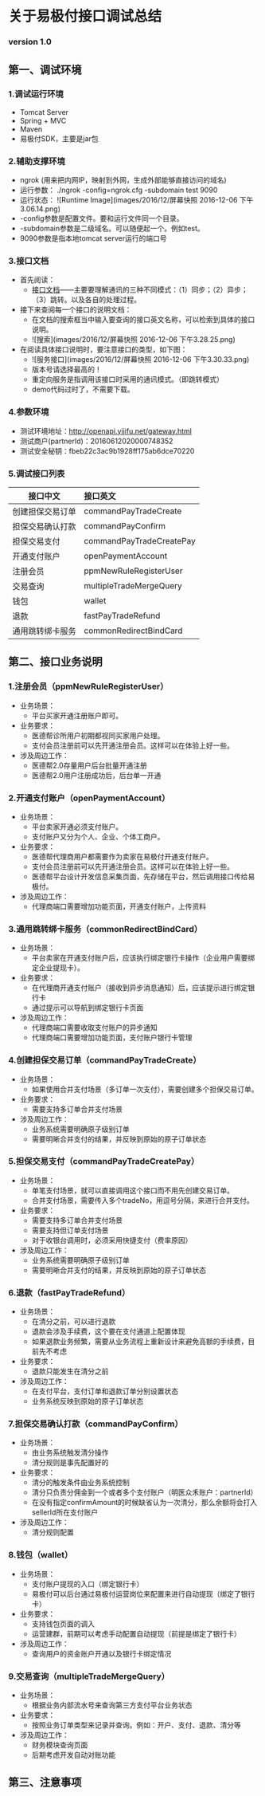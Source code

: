 # 关于易极付接口调试总结
### version 1.0
## 第一、调试环境
### 1.调试运行环境
+ Tomcat Server
+ Spring + MVC
+ Maven
+ 易极付SDK，主要是jar包
### 2.辅助支撑环境
+ ngrok (用来把内网IP，映射到外网，生成外部能够直接访问的域名)
+ 运行参数： ./ngrok -config=ngrok.cfg -subdomain test 9090
+ 运行状态：
![Runtime Image](images/2016/12/屏幕快照 2016-12-06 下午3.06.14.png)
+ -config参数是配置文件。要和运行文件同一个目录。
+ -subdomain参数是二级域名。可以随便起一个。例如test。
+ 9090参数是指本地tomcat server运行的端口号
### 3.接口文档
+ 首先阅读：
  + [接口文档][3dd8ec9c]——主要要理解通讯的三种不同模式：（1）同步；（2）异步；（3）跳转。以及各自的处理过程。
+ 接下来查阅每一个接口的说明文档：
  + 在文档的搜索框当中输入要查询的接口英文名称，可以检索到具体的接口说明。
  + ![搜索](images/2016/12/屏幕快照 2016-12-06 下午3.28.25.png)
+ 在阅读具体接口说明时，要注意接口的类型，如下图：
  + ![服务接口](images/2016/12/屏幕快照 2016-12-06 下午3.30.33.png)
  + 版本号请选择最高的！
  + 重定向服务是指调用该接口时采用的通讯模式。（即跳转模式）
  + demo代码过时了，不需要下载。
### 4.参数环境
+ 测试环境地址：http://openapi.yijifu.net/gateway.html
+ 测试商户(partnerId)：20160612020000748352
+ 测试安全秘钥：fbeb22c3ac9b1928ff175ab6dce70220
### 5.调试接口列表

|接口中文|接口英文|
|-------  |:-------------|
| 创建担保交易订单 |  commandPayTradeCreate       |
| 担保交易确认打款 |  commandPayConfirm       |
| 担保交易支付 |  commandPayTradeCreatePay       |
| 开通支付账户 |  openPaymentAccount       |
| 注册会员 |  ppmNewRuleRegisterUser       |
| 交易查询 |  multipleTradeMergeQuery       |
| 钱包 |  wallet       |
| 退款 |  fastPayTradeRefund       |
| 通用跳转绑卡服务 |  commonRedirectBindCard       |

## 第二、接口业务说明
### 1.注册会员（ppmNewRuleRegisterUser）
+ 业务场景：
  + 平台买家开通注册账户即可。
+ 业务要求：
  + 医德帮诊所用户初期都视同买家用户处理。
  + 支付会员注册前可以先开通注册会员。这样可以在体验上好一些。
+ 涉及周边工作：
  + 医德帮2.0存量用户后台批量开通注册
  + 医德帮2.0用户注册成功后，后台单一开通

### 2.开通支付账户（openPaymentAccount）
+ 业务场景：
  + 平台卖家开通必须支付账户。
  + 支付账户又分为个人、企业、个体工商户。
+ 业务要求：
  + 医德帮代理商用户都需要作为卖家在易极付开通支付账户。
  + 支付会员注册前可以先开通注册会员。这样可以在体验上好一些。
  + 医德帮平台设计开发信息采集页面，先存储在平台，然后调用接口传给易极付。
+ 涉及周边工作：
  + 代理商端口需要增加功能页面，开通支付账户，上传资料

### 3.通用跳转绑卡服务（commonRedirectBindCard）
+ 业务场景：
  + 平台卖家在开通支付账户后，应该执行绑定银行卡操作（企业用户需要绑定企业提现卡）。
+ 业务要求：
  + 在代理商开通支付账户（接收到异步消息通知）后，应该提示进行绑定银行卡
  + 通过提示可以导航到绑定银行卡页面
+ 涉及周边工作：
  + 代理商端口需要收取支付账户的异步通知
  + 代理商端口需要增加功能页面，支付账户银行卡管理

### 4.创建担保交易订单（commandPayTradeCreate）
+ 业务场景：
  + 如果使用合并支付场景（多订单一次支付），需要创建多个担保交易订单。
+ 业务要求：
  + 需要支持多订单合并支付场景
+ 涉及周边工作：
  + 业务系统需要明确原子级别订单
  + 需要明晰合并支付的结果，并反映到原始的原子订单状态

### 5.担保交易支付（commandPayTradeCreatePay）
+ 业务场景：
  + 单笔支付场景，就可以直接调用这个接口而不用先创建交易订单。
  + 合并支付场景，需要传入多个tradeNo，用逗号分隔，来进行合并支付。
+ 业务要求：
  + 需要支持多订单合并支付场景
  + 需要支持但订单支付场景
  + 对于收银台调用时，必须采用快捷支付（费率原因）
+ 涉及周边工作：
  + 业务系统需要明确原子级别订单
  + 需要明晰合并支付的结果，并反映到原始的原子订单状态

### 6.退款（fastPayTradeRefund）
+ 业务场景：
  + 在清分之前，可以进行退款
  + 退款会涉及手续费，这个要在支付通道上配置体现
  + 如果退款业务频繁，需要从业务流程上重新设计来避免高额的手续费，目前先不考虑
+ 业务要求：
  + 退款只能发生在清分之前
+ 涉及周边工作：
  + 在支付平台，支付订单和退款订单分别设置状态
  + 业务系统反映到原始的原子订单状态

### 7.担保交易确认打款（commandPayConfirm）
+ 业务场景：
  + 由业务系统触发清分操作
  + 清分规则是事先配置好的
+ 业务要求：
  + 清分的触发条件由业务系统控制
  + 清分只负责分佣金到一个或者多个支付账户（明医众禾账户：partnerId）
  + 在没有指定confirmAmount的时候缺省认为一次清分，那么余额将会打入sellerId所在支付账户
+ 涉及周边工作：
  + 清分规则配置

### 8.钱包（wallet）
+ 业务场景：
  + 支付账户提现的入口（绑定银行卡）
  + 易极付可以后台通过易极付运营岗位来配置来进行自动提现（绑定了银行卡）
+ 业务要求：
  + 支持钱包页面的调入
  + 运营建群，前期可以考虑手动配置自动提现（前提是绑定了银行卡）
+ 涉及周边工作：
  + 查询用户的资金账户开通以及银行卡绑定情况

### 9.交易查询（multipleTradeMergeQuery）
+ 业务场景：
  + 根据业务内部流水号来查询第三方支付平台业务状态
+ 业务要求：
  + 按照业务订单类型来记录并查询。例如：开户、支付、退款、清分等
+ 涉及周边工作：
  + 财务模块查询页面
  + 后期考虑开发自动对账功能

## 第三、注意事项

  [3dd8ec9c]: https://apidoc.yiji.com/website/develop_doc.html "接口文档"
